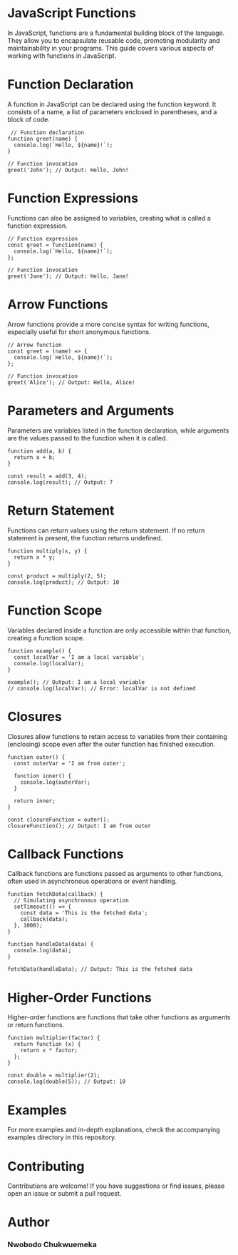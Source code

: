 # JavaScript Functions 

In JavaScript, functions are a fundamental building block of the language. They allow you to encapsulate reusable code, promoting modularity and maintainability in your programs. This guide covers various aspects of working with functions in JavaScript.

# Function Declaration
A function in JavaScript can be declared using the function keyword. It consists of a name, a list of parameters enclosed in parentheses, and a block of code.
```
 // Function declaration
function greet(name) {
  console.log(`Hello, ${name}!`);
}

// Function invocation
greet('John'); // Output: Hello, John!
```

# Function Expressions
Functions can also be assigned to variables, creating what is called a function expression.

```
// Function expression
const greet = function(name) {
  console.log(`Hello, ${name}!`);
};

// Function invocation
greet('Jane'); // Output: Hello, Jane!
```

# Arrow Functions
Arrow functions provide a more concise syntax for writing functions, especially useful for short anonymous functions.

```
// Arrow function
const greet = (name) => {
  console.log(`Hello, ${name}!`);
};

// Function invocation
greet('Alice'); // Output: Hello, Alice!
```

# Parameters and Arguments
Parameters are variables listed in the function declaration, while arguments are the values passed to the function when it is called.

```
function add(a, b) {
  return a + b;
}

const result = add(3, 4);
console.log(result); // Output: 7
```

# Return Statement
Functions can return values using the return statement. If no return statement is present, the function returns undefined.

```
function multiply(x, y) {
  return x * y;
}

const product = multiply(2, 5);
console.log(product); // Output: 10
```

# Function Scope
Variables declared inside a function are only accessible within that function, creating a function scope.

```
function example() {
  const localVar = 'I am a local variable';
  console.log(localVar);
}

example(); // Output: I am a local variable
// console.log(localVar); // Error: localVar is not defined
```

# Closures
Closures allow functions to retain access to variables from their containing (enclosing) scope even after the outer function has finished execution.

```
function outer() {
  const outerVar = 'I am from outer';

  function inner() {
    console.log(outerVar);
  }

  return inner;
}

const closureFunction = outer();
closureFunction(); // Output: I am from outer
```

# Callback Functions
Callback functions are functions passed as arguments to other functions, often used in asynchronous operations or event handling.

```
function fetchData(callback) {
  // Simulating asynchronous operation
  setTimeout(() => {
    const data = 'This is the fetched data';
    callback(data);
  }, 1000);
}

function handleData(data) {
  console.log(data);
}

fetchData(handleData); // Output: This is the fetched data
```

# Higher-Order Functions
Higher-order functions are functions that take other functions as arguments or return functions.

```
function multiplier(factor) {
  return function (x) {
    return x * factor;
  };
}

const double = multiplier(2);
console.log(double(5)); // Output: 10
```

# Examples
For more examples and in-depth explanations, check the accompanying examples directory in this repository.

# Contributing
Contributions are welcome! If you have suggestions or find issues, please open an issue or submit a pull request.

# Author
### Nwobodo Chukwuemeka 
